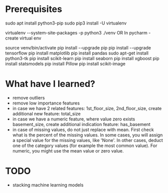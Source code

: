 # Prerequisites

sudo apt install python3-pip
sudo pip3 install -U virtualenv


virtualenv --system-site-packages -p python3 ./venv
OR
In pycharm - create virtual env

source venv/bin/activate
pip install --upgrade pip
pip install --upgrade tensorflow
pip install matplotlib
pip install pandas
sudo apt-get install python3-tk
pip install scikit-learn
pip install seaborn
pip install xgboost
pip install statsmodels
pip install Pillow
pip install scikit-image

# What have I learned?

- remove outliers
- remove low importance features
- in case we have 2 related features: 1st_floor_size, 2nd_floor_size, 
create additional new feature: total_size
- in case we have a numeric feature, where value zero exists basement_size, 
create additional indication feature: has_basement
- in case of missing values, do not just replace with mean.
First check what is the percent of the missing values.
In some cases, you will assign a special value for the missing values, like 'None'.
In other cases, deduct one of the category values (for example the most common value).
For numeric, you might use the mean value or zero value.

# TODO
- stacking machine learning models